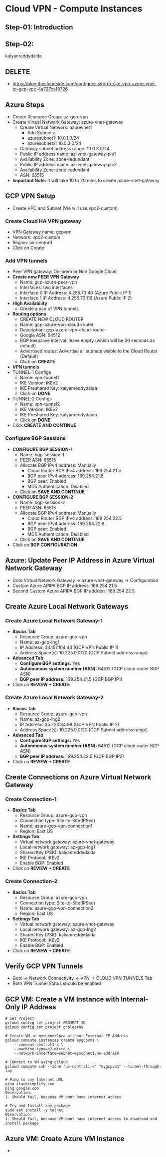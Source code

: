 # Cloud VPN - Compute Instances

## Step-01: Introduction

## Step-02: 
kalyanreddydaida

## DELETE
- https://blog.thecloudside.com/configure-site-to-site-vpn-azure-vnet-to-gcp-vpc-4a727ca10726


## Azure Steps
- Create Resource Group: az-gcp-vpn
- Create Virtual Network Gateway: azure-vnet-gateway
  - Create Virtual Network: azurevnet1
    - Add Subnets: 
    - azuresubnet1: 10.0.1.0/24
    - azuresubnet2: 10.0.2.0/24
  - Gateway subnet address range: 10.0.3.0/24
  - Public IP address name: az-vnet-gateway-pip1
  - Availability Zone: zone-redundant
  - Public IP address name: az-vnet-gateway-pip2
  - Availability Zone: zone-redundant
  - ASN: 65515
- **Important Note:** It will take 10 to 20 mins to create azure-vnet-gateway

## GCP VPN Setup
- Create VPC and Subnet (We will use vpc2-custom)
### Create Cloud HA VPN gateway
- VPN Gateway name: gcpvpn
- Network: vpc2-custom
- Region: us-central1
- Click on Create 
### Add VPN tunnels
- Peer VPN gateway: On-prem or Non Google Cloud
- **Create new PEER VPN Gateway**
  - Name: gcp-azure-peer-vpn
  - Interfaces: two interfaces
  - Interface 0 IP Address: 4.255.73.40  (Azure Public IP 1)
  - Interface 1 IP Address: 4.255.73.116 (Azure Public IP 2)
- **High Availability**
  - Create a pair of VPN tunnels
- **Routing options**
  - CREATE NEW CLOUD ROUTER
  - Name: gcp-azure-vpn-cloud-router
  - Description: gcp-azure-vpn-cloud-router
  - Google ASN: 64512
  - BGP keepalive interval: leave empty (which will be 20 seconds as default)
  - Advertised routes: Advertise all subnets visible to the Cloud Router (Default)
  - Click on **CREATE**
- **VPN tunnels** 
- TUNNEL-1 Configs
  - Name: vpn-tunnel1
  - IKE Version: IKEv2
  - IKE Preshared Key: kalyanreddydaida
  - Click on **DONE**
- TUNNEL-2 Configs  
  - Name: vpn-tunnel2
  - IKE Version: IKEv2
  - IKE Preshared Key: kalyanreddydaida
  - Click on **DONE**
- Click **CREATE AND CONTINUE**  
### Configure BGP Sessions
- **CONFIGURE BGP SESSION-1**
  - Name: bgp-session-1
  - PEER ASN: 65515
  - Allocate BGP IPv4 address: Manually
    - Cloud Router BGP IPv4 address: 169.254.21.5
    - BGP peer IPv4 address: 169.254.21.6
    - BGP peer: Enabled
    - MD5 Authentication: Disabled
  - Click on **SAVE AND CONTINUE**
- **CONFIGURE BGP SESSION-2**
  - Name: bgp-session-2
  - PEER ASN: 65515
  - Allocate BGP IPv4 address: Manually
    - Cloud Router BGP IPv4 address: 169.254.22.5
    - BGP peer IPv4 address: 169.254.22.6
    - BGP peer: Enabled
    - MD5 Authentication: Disabled
  - Click on **SAVE AND CONTINUE**    
- Click on **BGP CONFIGURATION**

## Azure: Update Peer IP Address in Azure Virtual Network Gateway
- Goto Virtual Network Gateway -> azure-vnet-gateway -> Configuration
- Custom Azure APIPA BGP IP address: 169.254.21.5
- Second Custom Azure APIPA BGP IP address: 169.254.22.5

## Create Azure Local Network Gateways
### Create Azure Local Network Gateway-1
- **Basics Tab**
  - Resource Group: azure-gcp-vpn
  - Name: az-gcp-lng1
  - IP Address: 34.157.104.44 (GCP VPN Public IP 1)
  - Address Space(s): 10.225.0.0/20 (GCP Subnet address range)
- **Advanced Tab**
  - **Configure BGP settings:** Yes
  - **Autonomous system number (ASN):** 64512 (GCP cloud router BGP ASN)
  - **BGP peer IP address:** 169.254.21.5  (GCP BGP IP1)
- Click on **REVIEW + CREATE**
### Create Azure Local Network Gateway-2
- **Basics Tab**
  - Resource Group: azure-gcp-vpn
  - Name: az-gcp-lng2
  - IP Address: 35.220.84.98 (GCP VPN Public IP 2)
  - Address Space(s): 10.225.0.0/20 (GCP Subnet address range)
- **Advanced Tab**
  - **Configure BGP settings:** Yes
  - **Autonomous system number (ASN):** 64512 (GCP cloud router BGP ASN)
  - **BGP peer IP address:** 169.254.22.5  (GCP BGP IP2)  
- Click on **REVIEW + CREATE**

## Create Connections on Azure Virtual Network Gateway
### Create Connection-1
- **Basics Tab**
  - Resource Group: azure-gcp-vpn
  - Connection type: Site-to-Site(IPSec)
  - Name: azure-gcp-vpn-connection1
  - Region: East US
- **Settings Tab**
  - Virtual network gateway: azure-vnet-gateway
  - Local network gateway: az-gcp-lng1
  - Shared Key (PSK): kalyanreddydaida
  - IKE Protocol: IKEv2
  - Enable BGP: Enabled
- Click on **REVIEW + CREATE**
### Create Connection-2
- **Basics Tab**
  - Resource Group: azure-gcp-vpn
  - Connection type: Site-to-Site(IPSec)
  - Name: azure-gcp-vpn-connection2
  - Region: East US
- **Settings Tab**
  - Virtual network gateway: azure-vnet-gateway
  - Local network gateway: az-gcp-lng2
  - Shared Key (PSK): kalyanreddydaida
  - IKE Protocol: IKEv2
  - Enable BGP: Enabled
- Click on **REVIEW + CREATE**

## Verify GCP VPN Tunnels
- Goto -> Network Connectivity -> VPN -> CLOUD VPN TUNNELS Tab
- Both VPN Tunnel Status should be enabled



## GCP VM: Create a VM Instance with Internal-Only IP Address
```t
# Set Project
gcloud config set project PROJECT_ID
gcloud config set project gcplearn9

# Create VM in mysubnet2pca without External IP Address
gcloud compute instances create mygcpvm1 \
    --zone=us-central1-a \
    --machine-type=e2-micro \
    --network-interface=subnet=mysubnet1,no-address
   
# Connect to VM using gcloud
gcloud compute ssh --zone "us-central1-a" "mygcpvm1" --tunnel-through-iap 

# Ping to any Internet URL
ping stacksimplify.com
ping google.com
Observation:
1. Should fail, because VM dont have internet access

# Try and Install any package
sudo apt install -y telnet
Observation:
1. Should fail, because VM dont have internet access to download and install package
```

## Azure VM: Create Azure VM Instance
- 
